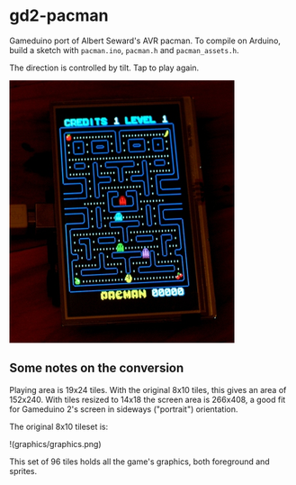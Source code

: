 gd2-pacman
==========

Gameduino port of Albert Seward's AVR pacman.
To compile on Arduino, build a sketch with `pacman.ino`, `pacman.h` and `pacman_assets.h`.

The direction is controlled by tilt.  Tap to play again.

![screenshot](/screenshot.jpg)

Some notes on the conversion
----------------------------

Playing area is 19x24 tiles.
With the original 8x10 tiles, this gives an area of 152x240.
With tiles resized to 14x18 the screen area is 266x408,
a good fit for Gameduino 2's screen in sideways ("portrait") orientation.

The original 8x10 tileset is:

!(graphics/graphics.png)

This set of 96 tiles holds all the game's graphics, both foreground and sprites.
